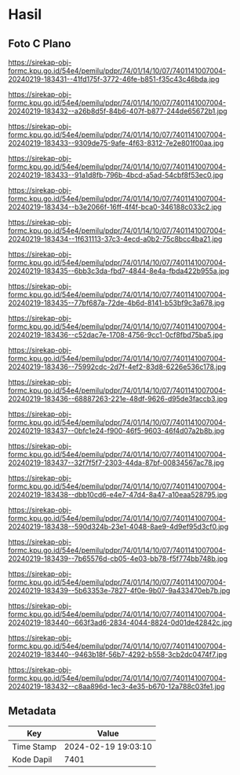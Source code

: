 # Hasil

## Foto C Plano

https://sirekap-obj-formc.kpu.go.id/54e4/pemilu/pdpr/74/01/14/10/07/7401141007004-20240219-183431--41fd175f-3772-46fe-b851-f35c43c46bda.jpg

https://sirekap-obj-formc.kpu.go.id/54e4/pemilu/pdpr/74/01/14/10/07/7401141007004-20240219-183432--a26b8d5f-84b6-407f-b877-244de65672b1.jpg

https://sirekap-obj-formc.kpu.go.id/54e4/pemilu/pdpr/74/01/14/10/07/7401141007004-20240219-183433--9309de75-9afe-4f63-8312-7e2e801f00aa.jpg

https://sirekap-obj-formc.kpu.go.id/54e4/pemilu/pdpr/74/01/14/10/07/7401141007004-20240219-183433--91a1d8fb-796b-4bcd-a5ad-54cbf8f53ec0.jpg

https://sirekap-obj-formc.kpu.go.id/54e4/pemilu/pdpr/74/01/14/10/07/7401141007004-20240219-183434--b3e2066f-16ff-4f4f-bca0-346188c033c2.jpg

https://sirekap-obj-formc.kpu.go.id/54e4/pemilu/pdpr/74/01/14/10/07/7401141007004-20240219-183434--1f631113-37c3-4ecd-a0b2-75c8bcc4ba21.jpg

https://sirekap-obj-formc.kpu.go.id/54e4/pemilu/pdpr/74/01/14/10/07/7401141007004-20240219-183435--6bb3c3da-fbd7-4844-8e4a-fbda422b955a.jpg

https://sirekap-obj-formc.kpu.go.id/54e4/pemilu/pdpr/74/01/14/10/07/7401141007004-20240219-183435--77bf687a-72de-4b6d-8141-b53bf9c3a678.jpg

https://sirekap-obj-formc.kpu.go.id/54e4/pemilu/pdpr/74/01/14/10/07/7401141007004-20240219-183436--c52dac7e-1708-4756-9cc1-0cf8fbd75ba5.jpg

https://sirekap-obj-formc.kpu.go.id/54e4/pemilu/pdpr/74/01/14/10/07/7401141007004-20240219-183436--75992cdc-2d7f-4ef2-83d8-6226e536c178.jpg

https://sirekap-obj-formc.kpu.go.id/54e4/pemilu/pdpr/74/01/14/10/07/7401141007004-20240219-183436--68887263-221e-48df-9626-d95de3faccb3.jpg

https://sirekap-obj-formc.kpu.go.id/54e4/pemilu/pdpr/74/01/14/10/07/7401141007004-20240219-183437--0bfc1e24-f900-46f5-9603-46f4d07a2b8b.jpg

https://sirekap-obj-formc.kpu.go.id/54e4/pemilu/pdpr/74/01/14/10/07/7401141007004-20240219-183437--32f7f5f7-2303-44da-87bf-00834567ac78.jpg

https://sirekap-obj-formc.kpu.go.id/54e4/pemilu/pdpr/74/01/14/10/07/7401141007004-20240219-183438--dbb10cd6-e4e7-47d4-8a47-a10eaa528795.jpg

https://sirekap-obj-formc.kpu.go.id/54e4/pemilu/pdpr/74/01/14/10/07/7401141007004-20240219-183438--590d324b-23e1-4048-8ae9-4d9ef95d3cf0.jpg

https://sirekap-obj-formc.kpu.go.id/54e4/pemilu/pdpr/74/01/14/10/07/7401141007004-20240219-183439--7b65576d-cb05-4e03-bb78-f5f774bb748b.jpg

https://sirekap-obj-formc.kpu.go.id/54e4/pemilu/pdpr/74/01/14/10/07/7401141007004-20240219-183439--5b63353e-7827-4f0e-9b07-9a433470eb7b.jpg

https://sirekap-obj-formc.kpu.go.id/54e4/pemilu/pdpr/74/01/14/10/07/7401141007004-20240219-183440--663f3ad6-2834-4044-8824-0d01de42842c.jpg

https://sirekap-obj-formc.kpu.go.id/54e4/pemilu/pdpr/74/01/14/10/07/7401141007004-20240219-183440--9463b18f-56b7-4292-b558-3cb2dc0474f7.jpg

https://sirekap-obj-formc.kpu.go.id/54e4/pemilu/pdpr/74/01/14/10/07/7401141007004-20240219-183432--c8aa896d-1ec3-4e35-b670-12a788c03fe1.jpg


## Metadata

| Key        | Value               |
| ---------- | ------------------- |
| Time Stamp | 2024-02-19 19:03:10 |
| Kode Dapil | 7401                |



